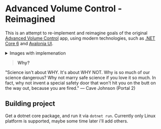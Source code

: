 # Advanced Volume Control - Reimagined

This is an attempt to re-implement and reimagine goals of the original
[Advanced Volume Control](https://www.reddit.com/r/ProgrammerHumor/comments/6f2c4v/advanced_volume_control/)
app, using modern technologies, such as [.NET Core 6](https://dotnet.microsoft.com/en-us/) and [Avalonia UI](https://avaloniaui.net/).

<details>
<summary>Images with implemenation</summary>

### Original idea and implementation:
![image info](./Pictures/OG.png)
### Implementation of this project:
![image info](./Pictures/New.png)

 </details>

> **Why?**
> 
"Science isn't about WHY. It's about WHY NOT. Why is so much of our science dangerous? Why not marry safe science if you love it so much. In fact, why not invent a special safety door that won't hit you on the butt on the way out, because you are fired." — Cave Johnson (Portal 2)

## Building project

Get a dotnet core package, and run it via `dotnet run`.
Currently only Linux platform is supported, maybe some time later i'll add others.
